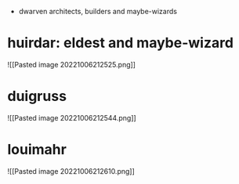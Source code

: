 - dwarven architects, builders and maybe-wizards

# huirdar: eldest and maybe-wizard
![[Pasted image 20221006212525.png]]

# duigruss 
![[Pasted image 20221006212544.png]]

# louimahr
![[Pasted image 20221006212610.png]]
